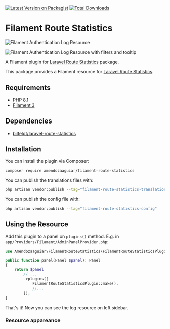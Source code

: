 [![Latest Version on Packagist](https://img.shields.io/packagist/v/amendozaaguiar/filament-route-statistics.svg?style=flat-square)](https://packagist.org/packages/amendozaaguiar/filament-route-statistics)
[![Total Downloads](https://img.shields.io/packagist/dt/amendozaaguiar/filament-route-statistics.svg?style=flat-square)](https://packagist.org/packages/amendozaaguiar/filament-route-statistics)

# Filament Route Statistics

![Filament Authentication Log Resource](https://raw.githubusercontent.com/amendozaaguiar/filament-route-statistics/main/art/art.png)

![Filament Authentication Log Resource with filters and tooltip](https://raw.githubusercontent.com/amendozaaguiar/filament-route-statistics/main/art/art-filter.png)

A Filament plugin for [Laravel Route Statistics](https://github.com/bilfeldt/laravel-route-statistics) package.

This package provides a Filament resource for [Laravel Route Statistics](https://github.com/bilfeldt/laravel-route-statistics).

## Requirements

-   PHP 8.1
-   [Filament 3](https://github.com/laravel-filament/filament)

## Dependencies

-   [bilfeldt/laravel-route-statistics](https://github.com/bilfeldt/laravel-route-statistics)

## Installation

You can install the plugin via Composer:

```bash
composer require amendozaaguiar/filament-route-statistics
```

You can publish the translations files with:

```bash
php artisan vendor:publish --tag="filament-route-statistics-translations"
```

You can publish the config file with:

```bash
php artisan vendor:publish --tag="filament-route-statistics-config"
```

## Using the Resource

Add this plugin to a panel on `plugins()` method.
E.g. in `app/Providers/Filament/AdminPanelProvider.php`:

```php
use Amendozaaguiar\FilamentRouteStatistics\FilamentRouteStatisticsPlugin;

public function panel(Panel $panel): Panel
{
    return $panel
        // ...
        ->plugins([
            FilamentRouteStatisticsPlugin::make(),
            //...
        ]);
}
```

That's it! Now you can see the log resource on left sidebar.

### Resource appareance
